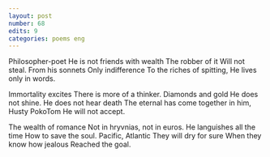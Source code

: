 ```yaml
---
layout: post
number: 68
edits: 9
categories: poems eng
---
```


Philosopher-poet
He is not friends with wealth
The robber of it 
Will not steal.
From his sonnets 
Only indifference
To the riches of spitting,
He lives only in words. 

Immortality excites 
There is more of a thinker. 
Diamonds and gold 
He does not shine. 
He does not hear death 
The eternal has come together in him, 
Husty PokoTom
He will not accept.

The wealth of romance 
Not in hryvnias, not in euros. 
He languishes all the time 
How to save the soul. 
Pacific, Atlantic
They will dry for sure 
When they know how jealous
Reached the goal.
